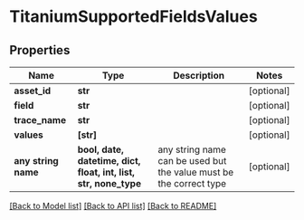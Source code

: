 # TitaniumSupportedFieldsValues


## Properties
Name | Type | Description | Notes
------------ | ------------- | ------------- | -------------
**asset_id** | **str** |  | [optional] 
**field** | **str** |  | [optional] 
**trace_name** | **str** |  | [optional] 
**values** | **[str]** |  | [optional] 
**any string name** | **bool, date, datetime, dict, float, int, list, str, none_type** | any string name can be used but the value must be the correct type | [optional]

[[Back to Model list]](../README.md#documentation-for-models) [[Back to API list]](../README.md#documentation-for-api-endpoints) [[Back to README]](../README.md)


